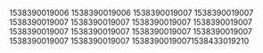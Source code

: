 1538390019006
1538390019006
1538390019007
1538390019007
1538390019007
1538390019007
1538390019007
1538390019007
1538390019007
1538390019007
1538390019007
1538390019007
1538390019007
1538390019007
15383900190071538433019210